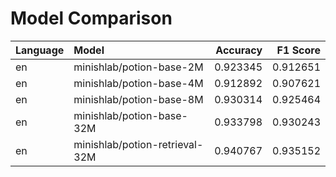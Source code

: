 # Model Comparison
| Language   | Model                          |   Accuracy |   F1 Score |
|:-----------|:-------------------------------|-----------:|-----------:|
| en         | minishlab/potion-base-2M       |   0.923345 |   0.912651 |
| en         | minishlab/potion-base-4M       |   0.912892 |   0.907621 |
| en         | minishlab/potion-base-8M       |   0.930314 |   0.925464 |
| en         | minishlab/potion-base-32M      |   0.933798 |   0.930243 |
| en         | minishlab/potion-retrieval-32M |   0.940767 |   0.935152 |